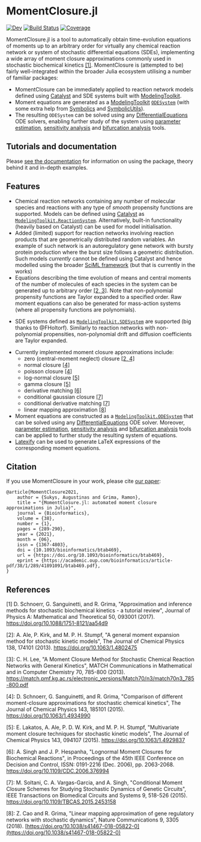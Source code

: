 # MomentClosure.jl

[![Dev](https://img.shields.io/badge/docs-dev-blue.svg)](https://augustinas1.github.io/MomentClosure.jl/dev/)
[![Build Status](https://github.com/augustinas1/MomentClosure.jl/workflows/CI/badge.svg)](https://github.com/augustinas1/MomentClosure.jl/actions)
[![Coverage](https://codecov.io/gh/augustinas1/MomentClosure.jl/branch/main/graph/badge.svg)](https://codecov.io/gh/augustinas1/MomentClosure.jl)

MomentClosure.jl is a tool to automatically obtain time-evolution equations of moments up to an arbitrary order for virtually any chemical reaction network or system of stochastic differential equations (SDEs), implementing a wide array of moment closure approximations commonly used in stochastic biochemical kinetics [[1]](#1). MomentClosure is (attempted to be) fairly well-integrated within the broader Julia ecosystem utilising a number of familiar packages:
- MomentClosure can be immediately applied to reaction network models defined using [Catalyst](https://github.com/SciML/Catalyst.jl) and SDE systems built with [ModelingToolkit](https://github.com/SciML/ModelingToolkit.jl).
- Moment equations are generated as a [ModelingToolkit](https://github.com/SciML/ModelingToolkit.jl) [`ODESystem`](https://mtk.sciml.ai/stable/systems/ODESystem/) (with some extra help from [Symbolics](https://github.com/JuliaSymbolics/Symbolics.jl) and [SymbolicUtils](https://github.com/JuliaSymbolics/SymbolicUtils.jl)).
- The resulting `ODESystem` can be solved using any [DifferentialEquations](https://github.com/SciML/DifferentialEquations.jl/) ODE solvers, enabling further study of the system using [parameter estimation](https://diffeq.sciml.ai/stable/analysis/parameter_estimation/), [sensitivity analysis](https://diffeq.sciml.ai/stable/analysis/sensitivity/) and [bifurcation analysis](https://diffeq.sciml.ai/stable/analysis/bifurcation/) tools.

## Tutorials and documentation

Please [see the documentation](https://augustinas1.github.io/MomentClosure.jl/dev/) for information on using the package, theory behind it and in-depth examples.

## Features
- Chemical reaction networks containing any number of molecular species and reactions with any type of *smooth* propensity functions are supported. Models can be defined using [Catalyst](https://github.com/SciML/Catalyst.jl/issues/22) as [`ModelingToolkit.ReactionSystem`](https://catalyst.sciml.ai/dev/api/catalyst_api/#ModelingToolkit.ReactionSystem). Alternatively, built-in functionality (heavily based on Catalyst) can be used for model initialisation.
- Added (limited) support for reaction networks involving reaction products that are geometrically distributed random variables. An example of such network is an autoregulatory gene network with bursty protein production where the burst size follows a geometric distribution. Such models *currently* cannot be defined using Catalyst and hence modelled using the broader [SciML framework](https://github.com/SciML/) (but that is currently in the works)
- Equations describing the time evolution of means and central moments of the number of molecules of each species in the system can be generated up to arbitrary order [[2, 3]](#2). Note that non-polynomial propensity functions are Taylor expanded to a specified order. Raw moment equations can also be generated for mass-action systems (where all propensity functions are polynomials).
* SDE systems defined as [`ModelingToolkit.SDESystem`](https://mtk.sciml.ai/stable/systems/SDESystem/#ModelingToolkit.SDESystem) are supported (big thanks to @FHoltorf). Similarly to reaction networks with non-polynomial propensities, non-polynomial drift and diffusion coefficients are Taylor expanded.
- Currently implemented moment closure approximations include:
	- zero (central-moment neglect) closure [[2, 4]](#2)
	- normal closure [[4]](#4)
	- poisson closure [[4]](#4)
	- log-normal closure [[5]](#5)
	- gamma closure [[5]](#5)
	- derivative matching [[6]](#6)
	- conditional gaussian closure [[7]](#7)
	- conditional derivative matching [[7]](#7)
	- linear mapping approximation [[8]](#8)
- Moment equations are constructed as a [`ModelingToolkit.ODESystem`](https://mtk.sciml.ai/stable/systems/ODESystem/) that can be solved using any [DifferentialEquations](https://github.com/SciML/DifferentialEquations.jl/) ODE solver. Moreover, [parameter estimation](https://diffeq.sciml.ai/stable/analysis/parameter_estimation/), [sensitivity analysis](https://diffeq.sciml.ai/stable/analysis/sensitivity/) and [bifurcation analysis](https://diffeq.sciml.ai/stable/analysis/bifurcation/) tools can be applied to further study the resulting system of equations.
- [Latexify](https://github.com/korsbo/Latexify.jl) can be used to generate LaTeX expressions of the corresponding moment equations.

## Citation

If you use MomentClosure in your work, please cite [our paper](https://arxiv.org/abs/2105.05475):
```
@article{MomentClosure2021,
    author = {Sukys, Augustinas and Grima, Ramon},
    title = "{MomentClosure.jl: automated moment closure approximations in Julia}",
    journal = {Bioinformatics},
    volume = {38},
    number = {1},
    pages = {289-290},
    year = {2021},
    month = {06},
    issn = {1367-4803},
    doi = {10.1093/bioinformatics/btab469},
    url = {https://doi.org/10.1093/bioinformatics/btab469},
    eprint = {https://academic.oup.com/bioinformatics/article-pdf/38/1/289/41891091/btab469.pdf},
}
```

## References

<a id="1">[1]</a> D. Schnoerr, G. Sanguinetti, and R. Grima, "Approximation and inference methods for stochastic biochemical kinetics - a tutorial review", Journal of Physics A: Mathematical and Theoretical 50, 093001 (2017). https://doi.org/10.1088/1751-8121/aa54d9

<a id="2">[2]</a>: A. Ale, P. Kirk, and M. P. H. Stumpf, "A general moment expansion method for stochastic kinetic models", The Journal of Chemical Physics 138, 174101 (2013). https://doi.org/10.1063/1.4802475

<a id="3">[3]</a>: C. H. Lee, "A Moment Closure Method for Stochastic Chemical Reaction Networks with General Kinetics", MATCH Communications in Mathematical and in Computer Chemistry 70, 785-800 (2013). https://match.pmf.kg.ac.rs/electronic_versions/Match70/n3/match70n3_785-800.pdf

<a id="4">[4]</a>: D. Schnoerr, G. Sanguinetti, and R. Grima, "Comparison of different moment-closure approximations for stochastic chemical kinetics", The Journal of Chemical Physics 143, 185101 (2015). https://doi.org/10.1063/1.4934990

<a id="5">[5]</a>: E. Lakatos, A. Ale, P. D. W. Kirk, and M. P. H. Stumpf, "Multivariate moment closure techniques for stochastic kinetic models", The Journal of Chemical Physics 143, 094107 (2015). https://doi.org/10.1063/1.4929837

<a id="6">[6]</a>: A. Singh and J. P. Hespanha, "Lognormal Moment Closures for Biochemical Reactions", in Proceedings of the 45th IEEE Conference on Decision and Control, ISSN: 0191-2216 (Dec. 2006), pp. 2063-2068. https://doi.org/10.1109/CDC.2006.376994

<a id="7">[7]</a>: M. Soltani, C. A. Vargas-Garcia, and A. Singh, "Conditional Moment Closure Schemes for Studying Stochastic Dynamics of Genetic Circuits", IEEE Transactions on Biomedical Circuits and Systems 9, 518-526 (2015). https://doi.org/10.1109/TBCAS.2015.2453158

<a id="8">[8]</a>: Z. Cao and R. Grima, "Linear mapping approximation of gene regulatory networks with stochastic dynamics", Nature Communications 9, 3305 (2018). [https://doi.org/10.1038/s41467-018-05822-0](https://doi.org/10.1038/s41467-018-05822-0)
